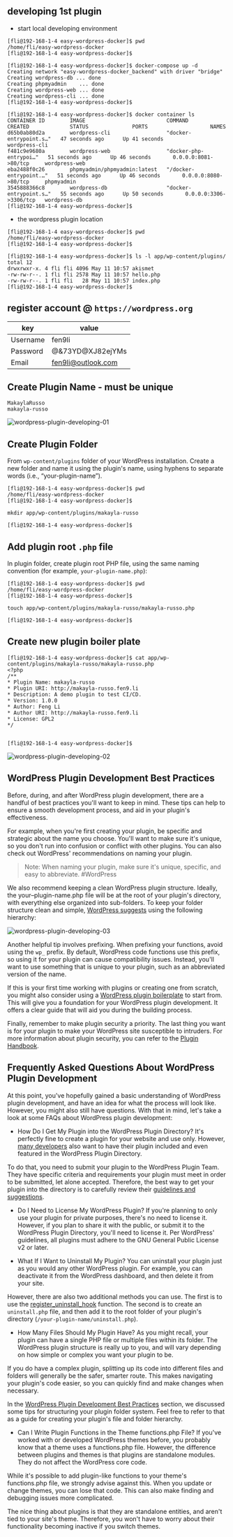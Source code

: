 ## developing 1st plugin

* start local developing environment
```
[fli@192-168-1-4 easy-wordpress-docker]$ pwd
/home/fli/easy-wordpress-docker
[fli@192-168-1-4 easy-wordpress-docker]$ 

[fli@192-168-1-4 easy-wordpress-docker]$ docker-compose up -d
Creating network "easy-wordpress-docker_backend" with driver "bridge"
Creating wordpress-db ... done
Creating phpmyadmin    ... done
Creating wordpress-web ... done
Creating wordpress-cli ... done
[fli@192-168-1-4 easy-wordpress-docker]$ 

[fli@192-168-1-4 easy-wordpress-docker]$ docker container ls
CONTAINER ID        IMAGE                          COMMAND                  CREATED             STATUS              PORTS                    NAMES
d65b0ab80d2a        wordpress-cli                  "docker-entrypoint.s…"   47 seconds ago      Up 41 seconds                                wordpress-cli
f481c9e9680a        wordpress-web                  "docker-php-entrypoi…"   51 seconds ago      Up 46 seconds       0.0.0.0:8081->80/tcp     wordpress-web
eba2488f0c26        phpmyadmin/phpmyadmin:latest   "/docker-entrypoint.…"   51 seconds ago      Up 46 seconds       0.0.0.0:8080->80/tcp     phpmyadmin
3545888366c8        wordpress-db                   "docker-entrypoint.s…"   55 seconds ago      Up 50 seconds       0.0.0.0:3306->3306/tcp   wordpress-db
[fli@192-168-1-4 easy-wordpress-docker]$ 
```

* the wordpress plugin location
```
[fli@192-168-1-4 easy-wordpress-docker]$ pwd
/home/fli/easy-wordpress-docker
[fli@192-168-1-4 easy-wordpress-docker]$ 

[fli@192-168-1-4 easy-wordpress-docker]$ ls -l app/wp-content/plugins/
total 12
drwxrwxr-x. 4 fli fli 4096 May 11 10:57 akismet
-rw-rw-r--. 1 fli fli 2578 May 11 10:57 hello.php
-rw-rw-r--. 1 fli fli   28 May 11 10:57 index.php
[fli@192-168-1-4 easy-wordpress-docker]$ 
```

## register account @ `https://wordpress.org`

| key | value |
| --- | ----- |
| Username | fen9li |
| Password | @&73YD@XJ82ejYMs |
| Email | fen9li@outlook.com |

## Create Plugin Name - must be unique

```
MakaylaRusso
makayla-russo
```

![wordpress-plugin-developing-01](images/wordpress-plugin-developing-01.png)

## Create Plugin Folder

From `wp-content/plugins` folder of your WordPress installation. Create a new folder and name it using the plugin's name, using hyphens to separate words (i.e., “your-plugin-name”).

```
[fli@192-168-1-4 easy-wordpress-docker]$ pwd
/home/fli/easy-wordpress-docker
[fli@192-168-1-4 easy-wordpress-docker]$ 

mkdir app/wp-content/plugins/makayla-russo

[fli@192-168-1-4 easy-wordpress-docker]$ 
```

## Add plugin root `.php` file 

In plugin folder, create plugin root PHP file, using the same naming convention (for example, `your-plugin-name.php`):

```
[fli@192-168-1-4 easy-wordpress-docker]$ pwd
/home/fli/easy-wordpress-docker
[fli@192-168-1-4 easy-wordpress-docker]$ 

touch app/wp-content/plugins/makayla-russo/makayla-russo.php

[fli@192-168-1-4 easy-wordpress-docker]$
```

## Create new plugin boiler plate

```
[fli@192-168-1-4 easy-wordpress-docker]$ cat app/wp-content/plugins/makayla-russo/makayla-russo.php 
<?php
/**
* Plugin Name: makayla-russo
* Plugin URI: http://makayla-russo.fen9.li
* Description: A demo plugin to test CI/CD.
* Version: 1.0.0
* Author: Feng Li
* Author URI: http://makayla-russo.fen9.li
* License: GPL2
*/


[fli@192-168-1-4 easy-wordpress-docker]$ 
```

![wordpress-plugin-developing-02](images/wordpress-plugin-developing-02.png)

## WordPress Plugin Development Best Practices

Before, during, and after WordPress plugin development, there are a handful of best practices you'll want to keep in mind. These tips can help to ensure a smooth development process, and aid in your plugin's effectiveness.

For example, when you're first creating your plugin, be specific and strategic about the name you choose. You'll want to make sure it's unique, so you don't run into confusion or conflict with other plugins. You can also check out WordPress' recommendations on naming your plugin.

> Note:  When naming your plugin, make sure it's unique, specific, and easy to abbreviate. #WordPress

We also recommend keeping a clean WordPress plugin structure. Ideally, the your–plugin-name.php file will be at the root of your plugin's directory, with everything else organized into sub-folders. To keep your folder structure clean and simple, [WordPress suggests](https://developer.wordpress.org/plugins/plugin-basics/best-practices/) using the following hierarchy:

![wordpress-plugin-developing-03](images/wordpress-plugin-developing-03.png)

Another helpful tip involves prefixing. When prefixing your functions, avoid using the `wp_` prefix. By default, WordPress code functions use this prefix, so using it for your plugin can cause compatibility issues. Instead, you'll want to use something that is unique to your plugin, such as an abbreviated version of the name.

If this is your first time working with plugins or creating one from scratch, you might also consider using a [WordPress plugin boilerplate](https://github.com/DevinVinson/WordPress-Plugin-Boilerplate) to start from. This will give you a foundation for your WordPress plugin development. It offers a clear guide that will aid you during the building process.

Finally, remember to make plugin security a priority. The last thing you want is for your plugin to make your WordPress site susceptible to intruders. For more information about plugin security, you can refer to the [Plugin Handbook](https://developer.wordpress.org/plugins/security/).

## Frequently Asked Questions About WordPress Plugin Development

At this point, you've hopefully gained a basic understanding of WordPress plugin development, and have an idea for what the process will look like. However, you might also still have questions. With that in mind, let's take a look at some FAQs about WordPress plugin development:

* How Do I Get My Plugin into the WordPress Plugin Directory?
It's perfectly fine to create a plugin for your website and use only. However, [many developers](https://wpmrr.com/podcast/project-basedwordpress/) also want to have their plugin included and even featured in the WordPress Plugin Directory.

To do that, you need to submit your plugin to the WordPress Plugin Team. They have specific criteria and requirements your plugin must meet in order to be submitted, let alone accepted. Therefore, the best way to get your plugin into the directory is to carefully review their [guidelines and suggestions](https://developer.wordpress.org/plugins/wordpress-org/).

* Do I Need to License My WordPress Plugin?
If you're planning to only use your plugin for private purposes, there's no need to license it. However, if you plan to share it with the public, or submit it to the WordPress Plugin Directory, you'll need to license it. Per WordPress' guidelines, all plugins must adhere to the GNU General Public License v2 or later.

* What If I Want to Uninstall My Plugin?
You can uninstall your plugin just as you would any other WordPress plugin. For example, you can deactivate it from the WordPress dashboard, and then delete it from your site.

However, there are also two additional methods you can use. The first is to use the [register_uninstall_hook](https://developer.wordpress.org/plugins/plugin-basics/uninstall-methods/) function. The second is to create an `uninstall.php` file, and then add it to the root folder of your plugin's directory (`/your-plugin-name/uninstall.php`).

* How Many Files Should My Plugin Have?
As you might recall, your plugin can have a single PHP file or multiple files within its folder. The WordPress plugin structure is really up to you, and will vary depending on how simple or complex you want your plugin to be.

If you do have a complex plugin, splitting up its code into different files and folders will generally be the safer, smarter route. This makes navigating your plugin's code easier, so you can quickly find and make changes when necessary.

In the [WordPress Plugin Development Best Practices](https://wpbuffs.com/wordpress-plugin-development/#best-practices) section, we discussed some tips for structuring your plugin folder system. Feel free to refer to that as a guide for creating your plugin's file and folder hierarchy.

* Can I Write Plugin Functions in the Theme functions.php File?
If you've worked with or developed WordPress themes before, you probably know that a theme uses a functions.php file. However, the difference between plugins and themes is that plugins are standalone modules. They do not affect the WordPress core code.

While it's possible to add plugin-like functions to your theme's functions.php file, we strongly advise against this. When you update or change themes, you can lose that code. This can also make finding and debugging issues more complicated.

The nice thing about plugins is that they are standalone entities, and aren't tied to your site's theme. Therefore, you won't have to worry about their functionality becoming inactive if you switch themes.

